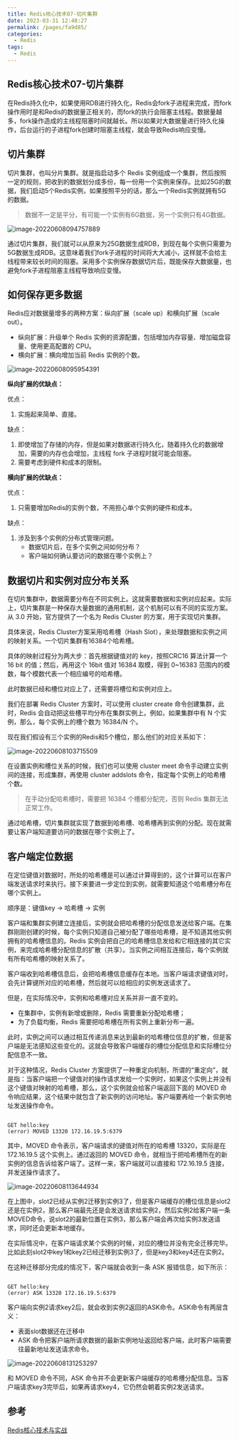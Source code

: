 ```yaml
---
title: Redis核心技术07-切片集群
date: 2023-03-31 12:48:27
permalink: /pages/fa9d85/
categories: 
  - Redis
tags: 
  - Redis
---
```

## Redis核心技术07-切片集群

在Redis持久化中，如果使用RDB进行持久化，Redis会fork子进程来完成，而fork操作用时是和Redis的数据量正相关的，而fork的执行会阻塞主线程。数据量越多，fork操作造成的主线程阻塞时间就越长。所以如果对大数据量进行持久化操作，后台运行的子进程fork创建时阻塞主线程，就会导致Redis响应变慢。

## 切片集群

切片集群，也叫分片集群。就是指启动多个 Redis 实例组成一个集群，然后按照一定的规则，把收到的数据划分成多份，每一份用一个实例来保存。比如25G的数据，我们启动5个Redis实例，如果按照平分的话，那么一个Redis实例就拥有5G的数据。

> 数据不一定是平分，有可能一个实例有6G数据，另一个实例只有4G数据。

![image-20220608094757889](https://blog-1300853183.cos.ap-chengdu.myqcloud.com/img/image-20220608094757889.png)

通过切片集群，我们就可以从原来为25G数据生成RDB，到现在每个实例只需要为5G数据生成RDB。这意味着我们fork子进程的时间将大大减小，这样就不会给主线程带来较长时间的阻塞。采用多个实例保存数据切片后，既能保存大数据量，也避免fork子进程阻塞主线程导致响应变慢。

## 如何保存更多数据

Redis应对数据量增多的两种方案：纵向扩展（scale up）和横向扩展（scale out）。

- 纵向扩展：升级单个 Redis 实例的资源配置，包括增加内存容量、增加磁盘容量、使用更高配置的 CPU。
- 横向扩展：横向增加当前 Redis 实例的个数。

![image-20220608095954391](https://blog-1300853183.cos.ap-chengdu.myqcloud.com/img/image-20220608095954391.png)

**纵向扩展的优缺点：**

优点：

1. 实施起来简单、直接。

缺点：

1. 即使增加了存储的内存，但是如果对数据进行持久化，随着持久化的数据增加，需要的内存也会增加，主线程 fork 子进程时就可能会阻塞。
2. 需要考虑到硬件和成本的限制。

**横向扩展的优缺点：**

优点：

1. 只需要增加Redis的实例个数，不用担心单个实例的硬件和成本。

缺点：

1. 涉及到多个实例的分布式管理问题。
   - 数据切片后，在多个实例之间如何分布？
   - 客户端如何确认要访问的数据在哪个实例上？

## 数据切片和实例对应分布关系

在切片集群中，数据需要分布在不同实例上。这就需要数据和实例对应起来。实际上，切片集群是一种保存大量数据的通用机制，这个机制可以有不同的实现方案。从 3.0 开始，官方提供了一个名为 Redis Cluster 的方案，用于实现切片集群。

具体来说，Redis Cluster方案采用哈希槽（Hash Slot），来处理数据和实例之间的映射关系。一个切片集群有16384个哈希槽。

具体的映射过程分为两大步：首先根据键值对的 key，按照CRC16 算法计算一个 16 bit 的值；然后，再用这个 16bit 值对 16384 取模，得到 0~16383 范围内的模数，每个模数代表一个相应编号的哈希槽。

此时数据已经和槽位对应上了，还需要将槽位和实例对应上。

我们在部署 Redis Cluster 方案时，可以使用 cluster create 命令创建集群，此时，Redis 会自动把这些槽平均分布在集群实例上。例如，如果集群中有 N 个实例，那么，每个实例上的槽个数为 16384/N 个。

现在我们假设有三个实例的Redis和5个槽位，那么他们的对应关系如下：

![image-20220608103715509](https://blog-1300853183.cos.ap-chengdu.myqcloud.com/img/image-20220608103715509.png)

在设置实例和槽位关系的时候，我们也可以使用 cluster meet 命令手动建立实例间的连接，形成集群，再使用 cluster addslots 命令，指定每个实例上的哈希槽个数。

> 在手动分配哈希槽时，需要把 16384 个槽都分配完，否则 Redis 集群无法正常工作。

通过哈希槽，切片集群就实现了数据到哈希槽、哈希槽再到实例的分配。现在就需要让客户端知道要访问的数据在哪个实例上了。

## 客户端定位数据

在定位键值对数据时，所处的哈希槽是可以通过计算得到的，这个计算可以在客户端发送请求时来执行。接下来要进一步定位到实例，就需要知道这个哈希槽分布在哪个实例上。

顺序是：键值key -> 哈希槽 -> 实例

客户端和集群实例建立连接后，实例就会把哈希槽的分配信息发送给客户端。在集群刚刚创建的时候，每个实例只知道自己被分配了哪些哈希槽，是不知道其他实例拥有的哈希槽信息的。Redis 实例会把自己的哈希槽信息发给和它相连接的其它实例，来完成哈希槽分配信息的扩散（共享）。当实例之间相互连接后，每个实例就有所有哈希槽的映射关系了。

客户端收到哈希槽信息后，会把哈希槽信息缓存在本地。当客户端请求键值对时，会先计算键所对应的哈希槽，然后就可以给相应的实例发送请求了。

但是，在实际情况中，实例和哈希槽对应关系并非一直不变的。

- 在集群中，实例有新增或删除，Redis 需要重新分配哈希槽；
- 为了负载均衡，Redis 需要把哈希槽在所有实例上重新分布一遍。

此时，实例之间可以通过相互传递消息来达到最新的哈希槽位信息的扩散，但是客户端是无法感知这些变化的。这就会导致客户端缓存的槽位分配信息和实际槽位分配信息不一致。

对于这种情况，Redis Cluster 方案提供了一种重定向机制，所谓的“重定向”，就是指：当客户端把一个键值对的操作请求发给一个实例时，如果这个实例上并没有这个键值对映射的哈希槽，那么，这个实例就会给客户端返回下面的 MOVED 命令响应结果，这个结果中就包含了新实例的访问地址。客户端要再给一个新实例地址发送操作命令。

```

GET hello:key
(error) MOVED 13320 172.16.19.5:6379
```

其中，MOVED 命令表示，客户端请求的键值对所在的哈希槽 13320，实际是在 172.16.19.5 这个实例上。通过返回的 MOVED 命令，就相当于把哈希槽所在的新实例的信息告诉给客户端了。这样一来，客户端就可以直接和 172.16.19.5 连接，并发送操作请求了。

![image-20220608113644934](https://blog-1300853183.cos.ap-chengdu.myqcloud.com/img/image-20220608113644934.png)

在上图中，slot2已经从实例2迁移到实例3了，但是客户端缓存的槽位信息是slot2还是在实例2，那么客户端最先还是会发送请求给实例2，然后实例2给客户端一条MOVED命令，说slot2的最新位置在实例3，那么客户端会再次给实例3发送请求，同时还会更新本地缓存。

在实际情况中，在客户端请求某个实例的时候，对应的槽位并没有完全迁移完毕。比如此刻slot2中key1和key2已经迁移到实例3了，但是key3和key4还在实例2。

在这种迁移部分完成的情况下，客户端就会收到一条 ASK 报错信息，如下所示：

```

GET hello:key
(error) ASK 13320 172.16.19.5:6379
```

客户端向实例2请求key2后，就会收到实例2返回的ASK命令。ASK命令有两层含义：

- 表面slot数据还在迁移中
- ASK 命令把客户端所请求数据的最新实例地址返回给客户端，此时客户端需要往最新地址发送请求命令。

![image-20220608131253297](https://blog-1300853183.cos.ap-chengdu.myqcloud.com/img/image-20220608131253297.png)

和 MOVED 命令不同，ASK 命令并不会更新客户端缓存的哈希槽分配信息。当客户端请求key3完毕后，如果再请求key4，它仍然会朝着实例2发送请求。

## 参考

[Redis核心技术与实战](https://time.geekbang.org/column/intro/100056701?tab=catalog)